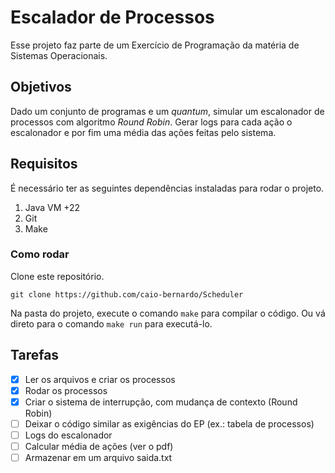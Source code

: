 # Escalador de Processos

Esse projeto faz parte de um Exercício de Programação da matéria de Sistemas Operacionais.

## Objetivos

Dado um conjunto de programas e um _quantum_, simular um escalonador de processos com algoritmo _Round Robin_. Gerar logs para cada ação o escalonador e por fim uma média das ações feitas pelo sistema.

## Requisitos
É necessário ter as seguintes dependências instaladas para rodar o projeto.
1. Java VM +22
2. Git
3. Make

### Como rodar

Clone este repositório.
```shell
git clone https://github.com/caio-bernardo/Scheduler
```

Na pasta do projeto, execute o comando `make` para compilar o código. Ou vá direto para o comando `make run` para executá-lo.

## Tarefas
- [x] Ler os arquivos e criar os processos
- [x] Rodar os processos
- [x] Criar o sistema de interrupção, com mudança de contexto (Round Robin)
- [ ] Deixar o código similar as exigências do EP (ex.: tabela de processos)
- [ ] Logs do escalonador
- [ ] Calcular média de ações (ver o pdf)
- [ ] Armazenar em um arquivo saida.txt